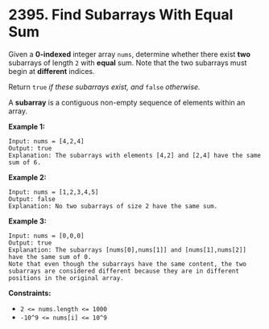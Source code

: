 # 2395. Find Subarrays With Equal Sum

Given a **0-indexed** integer array `nums`, determine whether there exist **two** subarrays of length `2` with **equal** sum. Note that the two subarrays must begin at **different** indices.

Return `true` *if these subarrays exist, and* `false` *otherwise.*

A **subarray** is a contiguous non-empty sequence of elements within an array.

**Example 1:**

```()
Input: nums = [4,2,4]
Output: true
Explanation: The subarrays with elements [4,2] and [2,4] have the same sum of 6.
```

**Example 2:**

```()
Input: nums = [1,2,3,4,5]
Output: false
Explanation: No two subarrays of size 2 have the same sum.
```

**Example 3:**

```()
Input: nums = [0,0,0]
Output: true
Explanation: The subarrays [nums[0],nums[1]] and [nums[1],nums[2]] have the same sum of 0. 
Note that even though the subarrays have the same content, the two subarrays are considered different because they are in different positions in the original array.
```

**Constraints:**

- `2 <= nums.length <= 1000`
- `-10^9 <= nums[i] <= 10^9`
